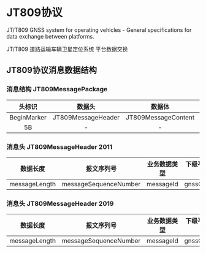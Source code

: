 # JT809协议

JT/T809 GNSS system for operating vehicles - General specifications for data exchange between platforms.

JT/T809 道路运输车辆卫星定位系统 平台数据交换

## JT809协议消息数据结构

### 消息结构 JT809MessagePackage

|   头标识    |       数据头       |       数据体        |  校验码  |  尾标识   |
| :---------: | :----------------: | :-----------------: | :------: | :-------: |
| BeginMarker | JT809MessageHeader | JT809MessageContent | Checksum | EndMarker |
|     5B      |         -          |          -          |    -     |    5D     |

### 消息头 JT809MessageHeader 2011

|   数据长度    |      报文序列号       | 业务数据类型 | 下级平台接入码 | 协议版本号标识 | 报文加密标识位 | 数据加密密匙  |
| :-----------: | :-------------------: | :----------: | :------------: | :------------: | :------------: | :-----------: |
| messageLength | messageSequenceNumber |  messageId   |  gnssCenterId  |  versionFlag   | encryptionMode | encryptionKey |

### 消息头 JT809MessageHeader 2019

|   数据长度    |      报文序列号       | 业务数据类型 | 下级平台接入码 | 协议版本号标识 | 报文加密标识位 | 数据加密密匙  |  时间戳   |
| :-----------: | :-------------------: | :----------: | :------------: | :------------: | :------------: | :-----------: | :-------: |
| messageLength | messageSequenceNumber |  messageId   |  gnssCenterId  |  versionFlag   | encryptionMode | encryptionKey | timestamp |
